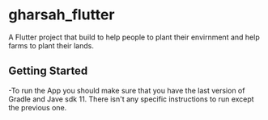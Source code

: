 # gharsah_flutter

A Flutter project that build to help people to plant their envirnment and help farms to plant their lands.

## Getting Started

-To run the App you should make sure that you have the last version of Gradle and Jave sdk 11.
There isn't any specific instructions to run except the previous one.



